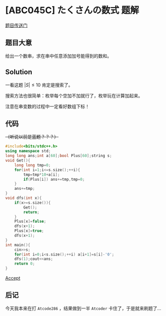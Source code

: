 # [ABC045C] たくさんの数式 题解

[题目传送门](https://www.luogu.com.cn/problem/AT_arc061_a)

## 题目大意

给出一个数串，求在串中任意添加加号能得到的数和。

## Solution

一看这题 $|S| \leq 10$ 肯定是搜索了。

搜索方法也很简单：枚举每个空加不加就行了，枚举玩在计算加起来。

注意在串变数的过程中一定看好数组下标！

## 代码

~~（听说以前是蓝题？？？）~~

```cpp
#include<bits/stdc++.h>
using namespace std;
long long ans;int a[60];bool Plus[60];string s;
void Get(){
	long long tmp=0;
	for(int i=1;i<=s.size();++i){
		tmp=tmp*10+a[i];
		if(Plus[i]) ans+=tmp,tmp=0;
	}
	ans+=tmp;
}
void dfs(int x){
	if(x>=s.size()){
		Get();
		return;
	}
	Plus[x]=false;
	dfs(x+1);
	Plus[x]=true;
	dfs(x+1);
}
int main(){
	cin>>s;
	for(int i=0;i<s.size();++i) a[i+1]=s[i]-'0';
	dfs(1);cout<<ans;
	return 0;
}
```
[Accept](https://www.luogu.com.cn/record/100362498)

## 后记

今天我本来在打 ```Atcode286``` ，结果做到一半 ```Atcoder``` 卡住了，于是就来刷题了...